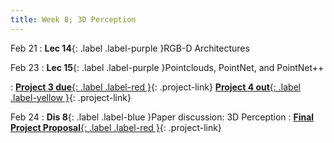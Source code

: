 ```yaml
---
title: Week 8; 3D Perception
---
```


Feb 21
: **Lec 14**{: .label .label-purple }RGB-D Architectures
  <!-- : [3.1](#), [2.2](#), [2.3](#) -->

Feb 23
: **Lec 15**{: .label .label-purple }Pointclouds, PointNet, and PointNet++
  <!-- : [Solution](#) -->
: [**Project 3 due**{: .label .label-red }](/projects/#project-3){: .project-link} [**Project 4 out**{: .label .label-yellow }](/projects/#project-4){: .project-link}

Feb 24
: **Dis 8**{: .label .label-blue }Paper discussion: 3D Perception
: [**Final Project Proposal**{: .label .label-red }](/projects/#final-project){: .project-link}